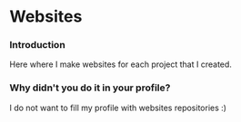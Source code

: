# Websites

### Introduction

Here where I make websites for each project that I created.



### Why didn't you do it in your profile?

I do not want to fill my profile with websites repositories :)